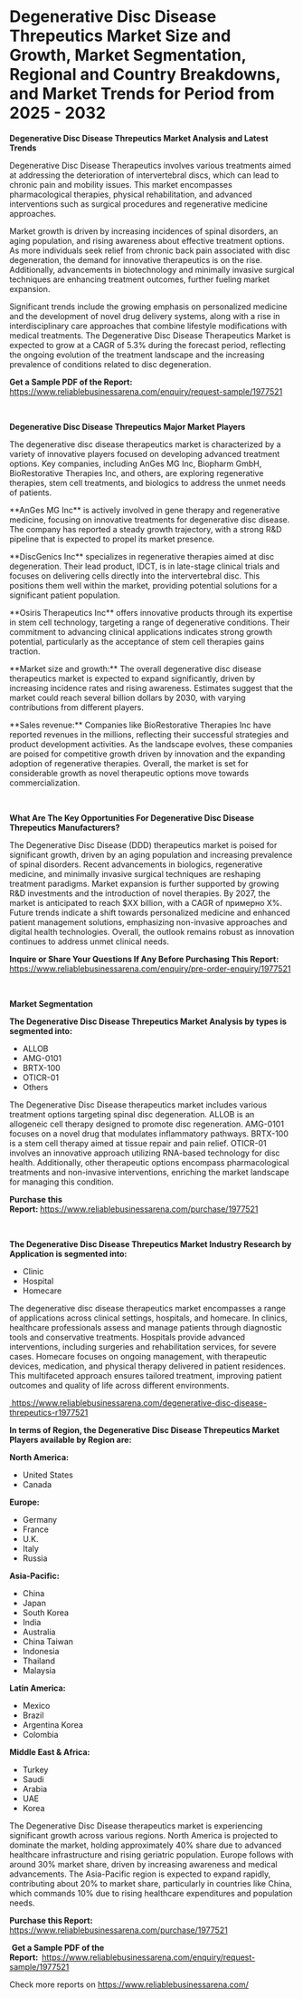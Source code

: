 <p><h1>Degenerative Disc Disease Threpeutics Market Size and Growth, Market Segmentation, Regional and Country Breakdowns, and Market Trends for Period from 2025 -  2032</h1></p><p><strong>Degenerative Disc Disease Threpeutics Market Analysis and Latest Trends</strong></p>
<p><p>Degenerative Disc Disease Therapeutics involves various treatments aimed at addressing the deterioration of intervertebral discs, which can lead to chronic pain and mobility issues. This market encompasses pharmacological therapies, physical rehabilitation, and advanced interventions such as surgical procedures and regenerative medicine approaches. </p><p>Market growth is driven by increasing incidences of spinal disorders, an aging population, and rising awareness about effective treatment options. As more individuals seek relief from chronic back pain associated with disc degeneration, the demand for innovative therapeutics is on the rise. Additionally, advancements in biotechnology and minimally invasive surgical techniques are enhancing treatment outcomes, further fueling market expansion. </p><p>Significant trends include the growing emphasis on personalized medicine and the development of novel drug delivery systems, along with a rise in interdisciplinary care approaches that combine lifestyle modifications with medical treatments. The Degenerative Disc Disease Therapeutics Market is expected to grow at a CAGR of 5.3% during the forecast period, reflecting the ongoing evolution of the treatment landscape and the increasing prevalence of conditions related to disc degeneration.</p></p>
<p><strong>Get a Sample PDF of the Report:&nbsp;</strong> <a href="https://www.reliablebusinessarena.com/enquiry/request-sample/1977521?utm_campaign=2653&utm_medium=2&utm_source=Github&utm_content=ia&utm_term=03032025&utm_id=degenerative-disc-disease-threpeutics">https://www.reliablebusinessarena.com/enquiry/request-sample/1977521</a></p>
<p>&nbsp;</p>
<p><strong>Degenerative Disc Disease Threpeutics Major Market Players</strong></p>
<p><p>The degenerative disc disease therapeutics market is characterized by a variety of innovative players focused on developing advanced treatment options. Key companies, including AnGes MG Inc, Biopharm GmbH, BioRestorative Therapies Inc, and others, are exploring regenerative therapies, stem cell treatments, and biologics to address the unmet needs of patients.</p><p>**AnGes MG Inc** is actively involved in gene therapy and regenerative medicine, focusing on innovative treatments for degenerative disc disease. The company has reported a steady growth trajectory, with a strong R&D pipeline that is expected to propel its market presence.</p><p>**DiscGenics Inc** specializes in regenerative therapies aimed at disc degeneration. Their lead product, IDCT, is in late-stage clinical trials and focuses on delivering cells directly into the intervertebral disc. This positions them well within the market, providing potential solutions for a significant patient population.</p><p>**Osiris Therapeutics Inc** offers innovative products through its expertise in stem cell technology, targeting a range of degenerative conditions. Their commitment to advancing clinical applications indicates strong growth potential, particularly as the acceptance of stem cell therapies gains traction.</p><p>**Market size and growth:** The overall degenerative disc disease therapeutics market is expected to expand significantly, driven by increasing incidence rates and rising awareness. Estimates suggest that the market could reach several billion dollars by 2030, with varying contributions from different players.</p><p>**Sales revenue:** Companies like BioRestorative Therapies Inc have reported revenues in the millions, reflecting their successful strategies and product development activities. As the landscape evolves, these companies are poised for competitive growth driven by innovation and the expanding adoption of regenerative therapies. Overall, the market is set for considerable growth as novel therapeutic options move towards commercialization.</p></p>
<p>&nbsp;</p>
<p><strong>What Are The Key Opportunities For Degenerative Disc Disease Threpeutics Manufacturers?</strong></p>
<p><p>The Degenerative Disc Disease (DDD) therapeutics market is poised for significant growth, driven by an aging population and increasing prevalence of spinal disorders. Recent advancements in biologics, regenerative medicine, and minimally invasive surgical techniques are reshaping treatment paradigms. Market expansion is further supported by growing R&D investments and the introduction of novel therapies. By 2027, the market is anticipated to reach $XX billion, with a CAGR of примерно X%. Future trends indicate a shift towards personalized medicine and enhanced patient management solutions, emphasizing non-invasive approaches and digital health technologies. Overall, the outlook remains robust as innovation continues to address unmet clinical needs.</p></p>
<p><strong>Inquire or Share Your Questions If Any Before Purchasing This Report:</strong> <a href="https://www.reliablebusinessarena.com/enquiry/pre-order-enquiry/1977521?utm_campaign=2653&utm_medium=2&utm_source=Github&utm_content=ia&utm_term=03032025&utm_id=degenerative-disc-disease-threpeutics">https://www.reliablebusinessarena.com/enquiry/pre-order-enquiry/1977521</a></p>
<p>&nbsp;</p>
<p><strong>Market Segmentation</strong></p>
<p><strong>The Degenerative Disc Disease Threpeutics Market Analysis by types is segmented into:</strong></p>
<p><ul><li>ALLOB</li><li>AMG-0101</li><li>BRTX-100</li><li>OTICR-01</li><li>Others</li></ul></p>
<p><p>The Degenerative Disc Disease therapeutics market includes various treatment options targeting spinal disc degeneration. ALLOB is an allogeneic cell therapy designed to promote disc regeneration. AMG-0101 focuses on a novel drug that modulates inflammatory pathways. BRTX-100 is a stem cell therapy aimed at tissue repair and pain relief. OTICR-01 involves an innovative approach utilizing RNA-based technology for disc health. Additionally, other therapeutic options encompass pharmacological treatments and non-invasive interventions, enriching the market landscape for managing this condition.</p></p>
<p><strong>Purchase this Report:&nbsp;</strong><a href="https://www.reliablebusinessarena.com/purchase/1977521?utm_campaign=2653&utm_medium=2&utm_source=Github&utm_content=ia&utm_term=03032025&utm_id=degenerative-disc-disease-threpeutics">https://www.reliablebusinessarena.com/purchase/1977521</a></p>
<p>&nbsp;</p>
<p><strong>The Degenerative Disc Disease Threpeutics Market Industry Research by Application is segmented into:</strong></p>
<p><ul><li>Clinic</li><li>Hospital</li><li>Homecare</li></ul></p>
<p><p>The degenerative disc disease therapeutics market encompasses a range of applications across clinical settings, hospitals, and homecare. In clinics, healthcare professionals assess and manage patients through diagnostic tools and conservative treatments. Hospitals provide advanced interventions, including surgeries and rehabilitation services, for severe cases. Homecare focuses on ongoing management, with therapeutic devices, medication, and physical therapy delivered in patient residences. This multifaceted approach ensures tailored treatment, improving patient outcomes and quality of life across different environments.</p></p>
<p><a href="https://www.reliablebusinessarena.com/degenerative-disc-disease-threpeutics-r1977521?utm_campaign=2653&utm_medium=2&utm_source=Github&utm_content=ia&utm_term=03032025&utm_id=degenerative-disc-disease-threpeutics">&nbsp;https://www.reliablebusinessarena.com/degenerative-disc-disease-threpeutics-r1977521</a></p>
<p><strong>In terms of Region, the Degenerative Disc Disease Threpeutics Market Players available by Region are:</strong></p>
<p>
    <p> <strong> North America: </strong>
        <ul>
            <li>United States</li>
            <li>Canada</li>
        </ul>
        </p> 
    <p> <strong> Europe: </strong>
        <ul>
            <li>Germany</li>
            <li>France</li>
            <li>U.K.</li>
            <li>Italy</li>
            <li>Russia</li>
        </ul>
        </p> 
    <p> <strong> Asia-Pacific: </strong>
        <ul>
            <li>China</li>
            <li>Japan</li>
            <li>South Korea</li>
            <li>India</li>
            <li>Australia</li>
            <li>China Taiwan</li>
            <li>Indonesia</li>
            <li>Thailand</li>
            <li>Malaysia</li>
        </ul>
        </p> 
    <p> <strong> Latin America: </strong>
        <ul>
            <li>Mexico</li>
            <li>Brazil</li>
            <li>Argentina Korea</li>
            <li>Colombia</li>
        </ul>
        </p> 
    <p> <strong> Middle East & Africa: </strong>
        <ul>
            <li>Turkey</li>
            <li>Saudi</li>
            <li>Arabia</li>
            <li>UAE</li>
            <li>Korea</li>
        </ul>
    </p>
    </p>
<p><p>The Degenerative Disc Disease therapeutics market is experiencing significant growth across various regions. North America is projected to dominate the market, holding approximately 40% share due to advanced healthcare infrastructure and rising geriatric population. Europe follows with around 30% market share, driven by increasing awareness and medical advancements. The Asia-Pacific region is expected to expand rapidly, contributing about 20% to market share, particularly in countries like China, which commands 10% due to rising healthcare expenditures and population needs.</p></p>
<p><strong>Purchase this Report: </strong><a href="https://www.reliablebusinessarena.com/purchase/1977521?utm_campaign=2653&utm_medium=2&utm_source=Github&utm_content=ia&utm_term=03032025&utm_id=degenerative-disc-disease-threpeutics">https://www.reliablebusinessarena.com/purchase/1977521</a></p>
<p>&nbsp;<strong>Get a Sample PDF of the Report:&nbsp;&nbsp;</strong><a href="https://www.reliablebusinessarena.com/enquiry/request-sample/1977521?utm_campaign=2653&utm_medium=2&utm_source=Github&utm_content=ia&utm_term=03032025&utm_id=degenerative-disc-disease-threpeutics">https://www.reliablebusinessarena.com/enquiry/request-sample/1977521</a></p>
<p><strong></strong></p>
<p>Check more reports on <a href="https://www.reliablebusinessarena.com/?utm_campaign=2653&utm_medium=2&utm_source=Github&utm_content=ia&utm_term=03032025&utm_id=degenerative-disc-disease-threpeutics">https://www.reliablebusinessarena.com/</a></p>